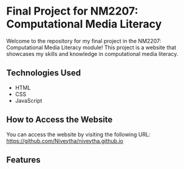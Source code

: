 # Final Project for NM2207: Computational Media Literacy
Welcome to the repository for my final project in the NM2207: Computational Media Literacy module! This project is a website that showcases my skills and knowledge in computational media literacy.

## Technologies Used
- HTML
- CSS
- JavaScript

## How to Access the Website
You can access the website by visiting the following URL: https://github.com/Niveytha/niveytha.github.io

## Features
